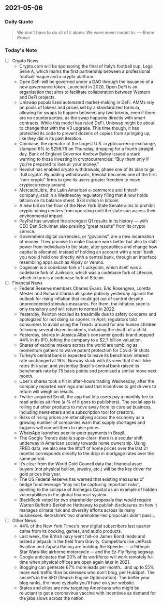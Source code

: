 ## 2021-05-06 

### Daily Quote
> We don't have to do all of it alone. We were never meant to.
> &mdash; <cite>Brene Brown</cite>

### Today's Note
- [ ] Crypto News
	- Crypto.com will be sponsoring the final of Italy’s football cup, Lega Serie A, which marks the first partnership between a professional football league and a crypto platform.
	- Open DeFi will be governed under a DAO through the issuance of a new governance token. Launched in 2020, Open DeFi is an organisation that aims to facilitate collaboration between Western and DeFi projects.
	- Uniswap popularized automated market-making in DeFi. AMMs rely on pools of tokens and prices set by a standardized formula, allowing for swaps to happen between any two tokens, even if there are no counterparties, as the swap happens directly with smart contracts. While this model has ruled DeFi, Uniswap might be about to change that with the V3 upgrade. This time though, it has protected its code to prevent dozens of copies from springing up, like they did in its past iteration.
	- Coinbase, the operator of the largest U.S. cryptocurrency exchange, slumped 6% to $256.76 on Thursday, dropping for a fourth straight day. Bank of England Governor Andrew Bailey issued a stark warning to those investing in cryptocurrencies: “Buy them only if you’re prepared to lose all your money.”
	- Revolut has enabled crypto withdrawals, phase one of its plan to go 'full crypto'. By adding withdrawals, Revolut becomes one of the first “non-crypto” firms to give its users greater freedom to move cryptocurrency around.
	- MercadoLibre, the Latin American e-commerce and fintech company, said in a Wednesday regulatory filing that it now holds bitcoin on its balance sheet. $7.8 million in bitcoin.
	- A new bill on the floor of the New York State Senate aims to prohibit crypto mining centers from operating until the state can assess their environmental impact.
	- PayPal has unveiled the strongest Q1 results in its history — with CEO Dan Schulman also praising "great results" from its crypto service.
	- Government digital currencies, or “govcoins”, are a new incarnation of money. They promise to make finance work better but also to shift power from individuals to the state, alter geopolitics and change how capital is allocated. Instead of holding an account with a retail bank, you would hold one directly with a central bank, through an interface resembling apps such as Alipay or Venmo.
	- Dogecoin is a codebase fork of Luckycoin, which itself was a codebase fork of Junkcoin, which was a codebase fork of Litecoin, which in turn is a codebase fork of Bitcoin.
- [ ] Financial News
	- Federal Reserve members Charles Evans, Eric Rosengren, Loretta Mester and Richard Clarida all spoke publicly yesterday against the outlook for rising inflation that could get out of control despite unprecedented stimulus measures. For them, the inflation seen is only transitory and will return to normal in 2022.
	- Yesterday, Peloton recalled its treadmills due to safety concerns and apologized for not doing so sooner. In April, regulators told consumers to avoid using the Tread+ around fur and human children following several dozen incidents, including the death of a child.
	- Yesterday, shares in Jessica Alba's consumer goods brand popped 44% in its IPO, lofting the company to a $2.7 billion valuation.
	- Shares of vaccine makers across the world are tumbling as momentum gathers to waive patent protection for Covid-19 shots.
	- Turkey’s central bank is expected to leave its benchmark interest rate unchanged at 19%. Norway stuck with its view that it will hike rates this year, and yesterday Brazil's central bank raised its benchmark rate by 75 basis points and promised a similar move next month.
	- Uber's shares took a hit in after-hours trading Wednesday, after the company reported earnings and said that incentives to get drivers to return will weigh on results.
	- Twitter acquired Scroll, the app that lets users pay a monthly fee to read articles ad-free (a % of it goes to publishers). The social app is rolling out other products to move away from its core ad business, including newsletters and a subscription tool for creators.
	- Risks of rising prices are intensifying across the economy as a growing number of companies warn that supply shortages and logjams will compel them to raise prices.
	- WhatsApp launches peer-to-peer payments in Brazil.
	- The Google Trends data is super-clear: there is a secular shift underway in American society towards home ownership. Using FRED data, we also see the liftoff of home prices over the last 21 months corresponds directly to the drop in mortgage rates over the same period.
	- It’s clear from the World Gold Council data that financial asset buyers (not physical bullion, jewelry, etc.) will be the key driver for gold prices this year.
	- The US Federal Reserve has warned that existing measures of hedge fund leverage “may not be capturing important risks”, pointing to the collapse of Archegos Capital as an example of hidden vulnerabilities in the global financial system.
	- BlackRock voted for two shareholder proposals that would require Warren Buffett’s Berkshire Hathaway to publish disclosures on how it manages climate risk and diversity efforts across its many businesses. Berkshire’s two shareholder-led proposals didn’t pass...
- [ ] Other News
	- 44% of the New York Times's new digital subscribers last quarter came from its cooking, games, and audio products.
	- Last week, the British navy went full-on James Bond mode and tested a jetpack in the field from Gravity. Competitors like JetPack Aviation and Zapata Racing are building the Speeder -- a 150mph Star Wars-like airborne motorcycle -- and the Ez-Fly flying segway.
	- Google anticipates that 20% of its workforce will work remotely full time when physical offices are open again later in 2021.
	- Blogging can generate 67% more leads per month… and up to 55% more web traffic than businesses who don’t blog, per HubSpot. The secret’s in the SEO (Search Engine Optimization). The better your blog ranks, the more eyeballs you’ll have on your website.
	- States and cities are now targeting Americans who might be reluctant to get a coronavirus vaccine with incentives as demand for the jabs slows across the nation.